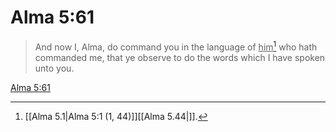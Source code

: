 # Alma 5:61

> And now I, Alma, do command you in the language of <u>him</u>[^a] who hath commanded me, that ye observe to do the words which I have spoken unto you.

[Alma 5:61](https://www.churchofjesuschrist.org/study/scriptures/bofm/alma/5?lang=eng&id=p61#p61)


[^a]: [[Alma 5.1|Alma 5:1 (1, 44)]][[Alma 5.44|]].  
